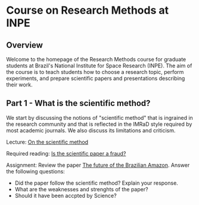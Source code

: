 
Course on Research Methods at INPE
================

## Overview

Welcome to the homepage of the Research Methods course 
for graduate students at Brazil's National Institute for Space Research (INPE).
The aim of the course is to teach students how to choose a research topic, 
perform experiments, and prepare scientific papers and presentations 
describing their work. 

## Part 1 - What is the scientific method?

We start by discussing the notions of "scientific method" that is ingrained
in the research community and that is reflected in the IMRaD style required
by most academic journals. We also discuss its limitations and criticism.

Lecture: [On the scientific method](https://github.com/gilbertocamara/research_methods/blob/main/Lectures/scientific_method.pptx)

Required reading: [Is the scientific paper a fraud?](https://github.com/gilbertocamara/research_methods/blob/main/references/medawar_paper_fraud.pdf)

Assignment: Review the paper [The future of the Brazilian Amazon](https://github.com/gilbertocamara/research_methods/blob/main/support/laurance_future_amazon.pdf). Answer the following questions: 

- Did the paper follow the scientific method? Explain your response.
- What are the weaknesses and strenghts of the paper?
- Should it have been accpted by Science? 

